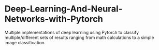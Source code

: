 ﻿# Deep-Learning-And-Neural-Networks-with-Pytorch
 
 Multiple implementations of deep learning using Pytorch to classify multiple/different sets of results ranging from math calculations to a simple image classification.
